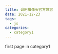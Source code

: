 ```yaml
---
title: 调用摄像头官方兼容
date: 2021-12-23
tags:
  - js
categories:
  - category1
---
```


first page in category1

<template>
  <div id="app">
    <div class="show">
      <video id="video" style="width: 50%; height: auto"></video>
      <video id="video2" style="width: 50%; height: auto"></video>
      <canvas id="canvas"></canvas>
    </div>
    <div class="button">
      <button id="live">直播</button>
      <button id="snap">截图</button>
      <button id="record">录制</button>
      <button id="stop">停止录制返回blob</button>
      <a id="download">下载</a>
    </div>
  </div>
</template>

<script>
export default {
  name: "App",
  components: {},
  mounted() {
    console.log("hello");

    var video = document.getElementById("video");
    var video2 = document.getElementById("video2");
    var canvas = document.getElementById("canvas");
    var record = document.getElementById("record");
    var stop = document.getElementById("stop");
    var ctx = canvas.getContext("2d");
    var width = 163;
    var height = 122;
    var chunks = [];
    canvas.width = width;
    canvas.height = height;
    function liveVideo() {
      if (navigator.mediaDevices === undefined) {
          navigator.mediaDevices = {};
        }
        // 一些浏览器部分支持 mediaDevices。我们不能直接给对象设置 getUserMedia
        // 因为这样可能会覆盖已有的属性。这里我们只会在没有getUserMedia属性的时候添加它。
        if (navigator.mediaDevices.getUserMedia === undefined) {
          navigator.mediaDevices.getUserMedia = function (constraints) {
            // 首先，如果有getUserMedia的话，就获得它
            var getUserMedia =
              navigator.webkitGetUserMedia || navigator.mozGetUserMedia;

            // 一些浏览器根本没实现它 - 那么就返回一个error到promise的reject来保持一个统一的接口
            if (!getUserMedia) {
              return Promise.reject(
                new Error("getUserMedia is not implemented in this browser")
              );
            }

            // 否则，为老的navigator.getUserMedia方法包裹一个Promise
            return new Promise(function (resolve, reject) {
              getUserMedia.call(navigator, constraints, resolve, reject);
            });
          };
        }

        navigator.mediaDevices
          .getUserMedia({ audio: true, video: true })
          .then(function (stream) {
            var video = document.querySelector("video");
            // 旧的浏览器可能没有srcObject
            if ("srcObject" in video) {
              video.srcObject = stream;
              document
                .getElementById("snap")
                .addEventListener("click", function () {
                  ctx.drawImage(video, 0, 0, width, height);
                  var url = canvas.toDataURL("image/png");
                  document.getElementById("download").href = url;
                  document.getElementById("download").download = url;
                });
            } else {
              // 防止在新的浏览器里使用它，应为它已经不再支持了
              video.src = window.URL.createObjectURL(stream);
              document
                .getElementById("snap")
                .addEventListener("click", function () {
                  ctx.drawImage(video, 0, 0, width, height);
                  var url = canvas.toDataURL("image/png");
                  document.getElementById("download").href = url;
                  document.getElementById("download").download = url;
                });
            }
            video.onloadedmetadata = function (e) {
              video.play();
            };
          })
          .catch(function (err) {
            console.log(err.name + ": " + err.message);
          });
    }

    document.getElementById("live").addEventListener("click", function () {
      liveVideo();
    });
  },
};
</script>

<style>
#app {
  font-family: Avenir, Helvetica, Arial, sans-serif;
  -webkit-font-smoothing: antialiased;
  -moz-osx-font-smoothing: grayscale;
  text-align: center;
  color: #2c3e50;
  margin-top: 60px;
}
.show {
  height: 100%;
  display: flex;
  flex-wrap: wrap;
  justify-content: space-around;
}
#video,
#canvas {
  transform: rotateY(180deg);
}
</style>
